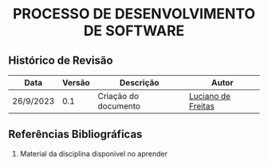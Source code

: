 <style>
  #my_table{
    margin-bottom: 0;
  }
</style>
<h1 align="center"><b>PROCESSO DE DESENVOLVIMENTO DE SOFTWARE</b></h1>

## Histórico de Revisão

| **Data**  | **Versão** | **Descrição**        | **Autor**                                                     |
| --------- | ---------- | -------------------- | ------------------------------------------------------------- |
| 26/9/2023 | 0.1        | Criação do documento | [Luciano de Freitas](https://github.com/luciano-freitas-melo) |


## Referências Bibliográficas

1. Material da disciplina disponivel no aprender
